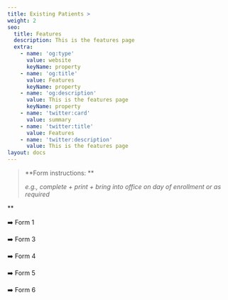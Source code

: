 ```yaml
---
title: Existing Patients >
weight: 2
seo:
  title: Features
  description: This is the features page
  extra:
    - name: 'og:type'
      value: website
      keyName: property
    - name: 'og:title'
      value: Features
      keyName: property
    - name: 'og:description'
      value: This is the features page
      keyName: property
    - name: 'twitter:card'
      value: summary
    - name: 'twitter:title'
      value: Features
    - name: 'twitter:description'
      value: This is the features page
layout: docs
---
```

> **Form instructions: **
>
> *e.g., complete + print + bring into office on day of enrollment or as required*

**

➡️ Form 1

➡️ Form 3

➡️ Form 4

➡️ Form 5

➡️ Form 6
